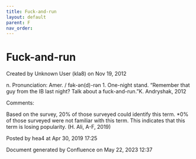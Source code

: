 ```yaml
---
title: Fuck-and-run
layout: default
parent: F
nav_order:
---
```


# Fuck-and-run

Created by  Unknown User (kla8) on Nov 19, 2012

n. Pronunciation: Amer. / fək-ən(d)-rən 1. One-night stand. “Remember that guy from the IB last night? Talk about a fuck-and-run.”K. Andryshak, 2012

Comments:

Based on the survey, 20% of those surveyed could identify this term. *0% of those surveyed were not familiar with this term. This indicates that this term is losing popularity. (H. Ali, A-F, 2019)

Posted by hea4 at Apr 30, 2019 17:25

Document generated by Confluence on May 22, 2023 12:37


